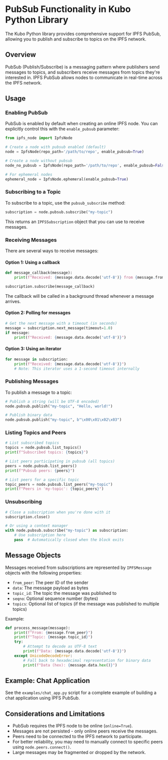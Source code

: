 # PubSub Functionality in Kubo Python Library

The Kubo Python library provides comprehensive support for IPFS PubSub, allowing you to publish and subscribe to topics on the IPFS network.

## Overview

PubSub (Publish/Subscribe) is a messaging pattern where publishers send messages to topics, and subscribers receive messages from topics they're interested in. IPFS PubSub allows nodes to communicate in real-time across the IPFS network.

## Usage

### Enabling PubSub

PubSub is enabled by default when creating an online IPFS node. You can explicitly control this with the `enable_pubsub` parameter:

```python
from ipfs_node import IpfsNode

# Create a node with pubsub enabled (default)
node = IpfsNode(repo_path='/path/to/repo', enable_pubsub=True)

# Create a node without pubsub
node_no_pubsub = IpfsNode(repo_path='/path/to/repo', enable_pubsub=False)

# For ephemeral nodes
ephemeral_node = IpfsNode.ephemeral(enable_pubsub=True)
```

### Subscribing to a Topic

To subscribe to a topic, use the `pubsub_subscribe` method:

```python
subscription = node.pubsub.subscribe("my-topic")
```

This returns an `IPFSSubscription` object that you can use to receive messages.

### Receiving Messages

There are several ways to receive messages:

#### Option 1: Using a callback

```python
def message_callback(message):
    print(f"Received: {message.data.decode('utf-8')} from {message.from_peer}")

subscription.subscribe(message_callback)
```

The callback will be called in a background thread whenever a message arrives.

#### Option 2: Polling for messages

```python
# Get the next message with a timeout (in seconds)
message = subscription.next_message(timeout=1.0)
if message:
    print(f"Received: {message.data.decode('utf-8')}")
```

#### Option 3: Using an iterator

```python
for message in subscription:
    print(f"Received: {message.data.decode('utf-8')}")
    # Note: This iterator uses a 1-second timeout internally
```

### Publishing Messages

To publish a message to a topic:

```python
# Publish a string (will be UTF-8 encoded)
node.pubsub.publish("my-topic", "Hello, world!")

# Publish binary data
node.pubsub.publish("my-topic", b"\x00\x01\x02\x03")
```

### Listing Topics and Peers

```python
# List subscribed topics
topics = node.pubsub.list_topics()
print(f"Subscribed topics: {topics}")

# List peers participating in pubsub (all topics)
peers = node.pubsub.list_peers()
print(f"Pubsub peers: {peers}")

# List peers for a specific topic
topic_peers = node.pubsub.list_peers("my-topic")
print(f"Peers in 'my-topic': {topic_peers}")
```

### Unsubscribing

```python
# Close a subscription when you're done with it
subscription.close()

# Or using a context manager
with node.pubsub.subscribe("my-topic") as subscription:
    # Use subscription here
    pass  # Automatically closed when the block exits
```

## Message Objects

Messages received from subscriptions are represented by `IPFSMessage` objects with the following properties:

- `from_peer`: The peer ID of the sender
- `data`: The message payload as bytes
- `topic_id`: The topic the message was published to
- `seqno`: Optional sequence number (bytes)
- `topics`: Optional list of topics (if the message was published to multiple topics)

Example:

```python
def process_message(message):
    print(f"From: {message.from_peer}")
    print(f"Topic: {message.topic_id}")
    try:
        # Attempt to decode as UTF-8 text
        print(f"Data: {message.data.decode('utf-8')}")
    except UnicodeDecodeError:
        # Fall back to hexadecimal representation for binary data
        print(f"Data (hex): {message.data.hex()}")
```

## Example: Chat Application

See the `examples/chat_app.py` script for a complete example of building a chat application using IPFS PubSub.

## Considerations and Limitations

- PubSub requires the IPFS node to be online (`online=True`).
- Messages are not persisted - only online peers receive the messages.
- Peers need to be connected to the IPFS network to participate.
- For better reliability, you may need to manually connect to specific peers using `node.peers.connect()`.
- Large messages may be fragmented or dropped by the network.
